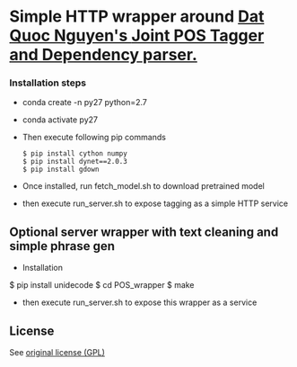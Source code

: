 # Simple HTTP wrapper around [Dat Quoc Nguyen's ](https://github.com/datquocnguyen) [Joint POS Tagger and Dependency parser.](https://github.com/datquocnguyen/jPTDP)


### Installation steps


* conda create -n py27 python=2.7
* conda activate py27
* Then execute following pip commands

      $ pip install cython numpy
      $ pip install dynet==2.0.3
      $ pip install gdown
      
* Once installed, run fetch_model.sh to download pretrained  model

* then execute run_server.sh to expose tagging as a simple HTTP service


## Optional server wrapper with text cleaning and simple phrase gen

* Installation

$ pip install unidecode
$ cd POS_wrapper
$ make

* then execute run_server.sh to expose this wrapper as a service



## License

See [original license (GPL)](https://github.com/datquocnguyen/jPTDP/blob/master/License.txt)
